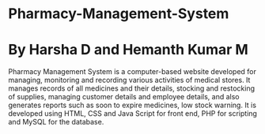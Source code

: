 # Pharmacy-Management-System
# By Harsha D and Hemanth Kumar M
Pharmacy Management System is a computer-based website developed for managing, monitoring and recording 
various activities of medical stores. It manages records of all medicines and their details, stocking and restocking of supplies,
managing customer details and employee details, and also generates reports such as soon to expire medicines, low stock warning.
It is developed using HTML, CSS and Java Script for front end, PHP for scripting and MySQL for the database.



